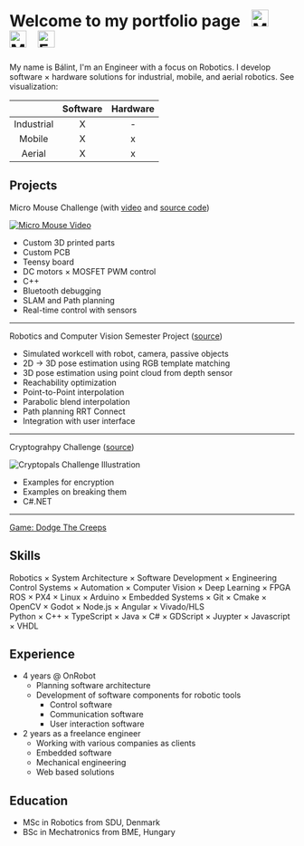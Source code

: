 # Welcome to my portfolio page &nbsp; [<img src="https://github.githubassets.com/favicons/favicon.png" alt="My repositories" width="30"/>](https://github.com/balintmaci?tab=repositories) &nbsp; [<img src="https://static-exp1.licdn.com/sc/h/al2o9zrvru7aqj8e1x2rzsrca" alt="My LinkedIn" width="30"/>](https://www.linkedin.com/in/balintbarna/) &nbsp; [<img src="https://upload.wikimedia.org/wikipedia/commons/e/ec/Circle-icons-mail.svg" alt="Email" width="30"/>](mailto:balint@kovari.cc)

My name is Bálint, I'm an Engineer with a focus on Robotics. I develop software × hardware solutions for industrial, mobile, and aerial robotics. See visualization:

&nbsp; | Software | Hardware
:-:|:-:|:-:
Industrial | X | -
Mobile | X | x
Aerial | X | x


## Projects

Micro Mouse Challenge (with [video](https://www.youtube.com/watch?v=AxU2bBOCruU) and [source code](https://github.com/balintmaci/Micro-Mouse-Competition))

[![Micro Mouse Video](https://img.youtube.com/vi/AxU2bBOCruU/0.jpg)](https://www.youtube.com/watch?v=AxU2bBOCruU)

- Custom 3D printed parts
- Custom PCB
- Teensy board
- DC motors × MOSFET PWM control
- C++
- Bluetooth debugging
- SLAM and Path planning
- Real-time control with sensors

---

Robotics and Computer Vision Semester Project ([source](https://github.com/balintmaci/Robotics-and-Computer-Vision-Semester-Project))

- Simulated workcell with robot, camera, passive objects
- 2D -> 3D pose estimation using RGB template matching
- 3D pose estimation using point cloud from depth sensor
- Reachability optimization
- Point-to-Point interpolation
- Parabolic blend interpolation
- Path planning RRT Connect
- Integration with user interface
---

Cryptograhpy Challenge ([source](https://github.com/balintmaci/Cryptography-Challenge))

![Cryptopals Challenge Illustration](https://laconicwolf.com/wp-content/uploads/2018/05/cryptopals_challenge_6_001.png)

- Examples for encryption
- Examples on breaking them
- C#.NET

---

[Game: Dodge The Creeps](DodgeTheCreeps/DodgeTheCreeps.html)

## Skills

Robotics × System Architecture × Software Development × Engineering  
Control Systems × Automation × Computer Vision × Deep Learning × FPGA  
ROS × PX4 × Linux × Arduino × Embedded Systems × Git × Cmake × OpenCV × Godot × Node.js × Angular × Vivado/HLS  
Python × C++ × TypeScript × Java × C# × GDScript × Juypter × Javascript × VHDL

## Experience

- 4 years @ OnRobot
  - Planning software architecture
  - Development of software components for robotic tools
    - Control software
    - Communication software
    - User interaction software
- 2 years as a freelance engineer
  - Working with various companies as clients
  - Embedded software
  - Mechanical engineering
  - Web based solutions

## Education

- MSc in Robotics from SDU, Denmark
- BSc in Mechatronics from BME, Hungary
